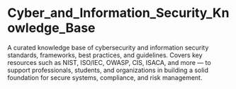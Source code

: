 # Cyber_and_Information_Security_Knowledge_Base
A curated knowledge base of cybersecurity and information security standards, frameworks, best practices, and guidelines. Covers key resources such as NIST, ISO/IEC, OWASP, CIS, ISACA, and more — to support professionals, students, and organizations in building a solid foundation for secure systems, compliance, and risk management.
